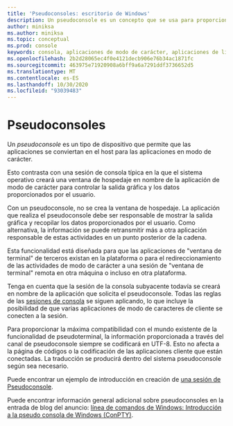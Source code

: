 ```yaml
---
title: 'Pseudoconsoles: escritorio de Windows'
description: Un pseudoconsole es un concepto que se usa para proporcionar el aspecto de hospedaje o servicio de una aplicación en modo de carácter.
author: miniksa
ms.author: miniksa
ms.topic: conceptual
ms.prod: console
keywords: consola, aplicaciones de modo de carácter, aplicaciones de línea de comandos, aplicaciones de terminal, API de consola, conpty, pseudoconsole
ms.openlocfilehash: 2b2d28065ec4f0e4121decb906e76b34ac1871fc
ms.sourcegitcommit: 463975e71920908a6bff9a6a7291ddf3736652d5
ms.translationtype: MT
ms.contentlocale: es-ES
ms.lasthandoff: 10/30/2020
ms.locfileid: "93039483"
---
```

# <a name="pseudoconsoles"></a>Pseudoconsoles

Un *pseudoconsole* es un tipo de dispositivo que permite que las aplicaciones se conviertan en el host para las aplicaciones en modo de carácter.

Esto contrasta con una sesión de consola típica en la que el sistema operativo creará una ventana de hospedaje en nombre de la aplicación de modo de carácter para controlar la salida gráfica y los datos proporcionados por el usuario.

Con un pseudoconsole, no se crea la ventana de hospedaje. La aplicación que realiza el pseudoconsole debe ser responsable de mostrar la salida gráfica y recopilar los datos proporcionados por el usuario. Como alternativa, la información se puede retransmitir más a otra aplicación responsable de estas actividades en un punto posterior de la cadena.

Esta funcionalidad está diseñada para que las aplicaciones de "ventana de terminal" de terceros existan en la plataforma o para el redireccionamiento de las actividades de modo de carácter a una sesión de "ventana de terminal" remota en otra máquina o incluso en otra plataforma.

Tenga en cuenta que la sesión de la consola subyacente todavía se creará en nombre de la aplicación que solicita el pseudoconsole. Todas las reglas de las [sesiones de consola](consoles.md) se siguen aplicando, lo que incluye la posibilidad de que varias aplicaciones de modo de caracteres de cliente se conecten a la sesión.

Para proporcionar la máxima compatibilidad con el mundo existente de la funcionalidad de pseudoterminal, la información proporcionada a través del canal de pseudoconsole siempre se codificará en UTF-8. Esto no afecta a la página de códigos o la codificación de las aplicaciones cliente que están conectadas. La traducción se producirá dentro del sistema pseudoconsole según sea necesario.

Puede encontrar un ejemplo de introducción en creación de [una sesión de Pseudoconsole](creating-a-pseudoconsole-session.md).

Puede encontrar información general adicional sobre pseudoconsoles en la entrada de blog del anuncio: [línea de comandos de Windows: Introducción a la pseudo consola de Windows (ConPTY)](https://blogs.msdn.microsoft.com/commandline/2018/08/02/windows-command-line-introducing-the-windows-pseudo-console-conpty/).
